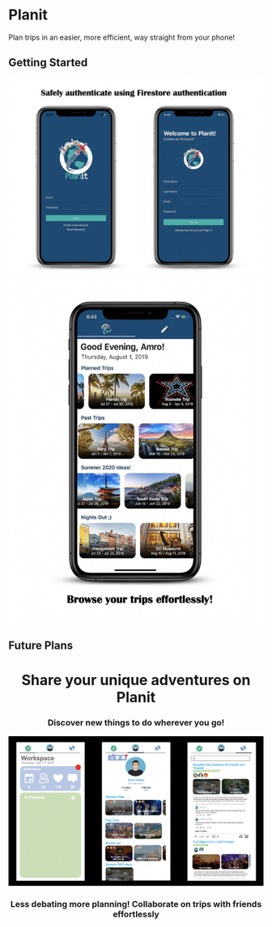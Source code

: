 # Planit

Plan trips in an easier, more efficient, way straight from your phone!

## Getting Started

<p align="center">
  <img src="screenshots/authenticationScreenshot.png">
  <img src="screenshots/profileScreenshot.png">
</p>


## Future Plans
<p align="center">
  <h1 align="center">Share your unique adventures on Planit</h1>
  <h3 align="center">Discover new things to do wherever you go!</h3>
  <img src="screenshots/futurePlans.png">
  <h3 align="center">Less debating more planning! Collaborate on trips with friends effortlessly</h3>
</p>

